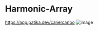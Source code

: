# Harmonic-Array
https://app.patika.dev/canercanbo
![image](https://user-images.githubusercontent.com/107541646/218693053-91899941-c909-4abb-b5c1-2dc3aef4615e.png)
